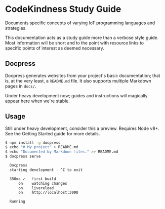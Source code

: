 CodeKindness Study Guide
==========

Documents specific concepts of varying IoT programming languages and strategies.

This documentation acts as a study guide more than a verbose style guide. Most information will be short 
and to the point with resource links to specific points of interest as deemed necessary.

## Docpress

Docpress generates websites from your project's basic documentation; that is, at the very least, a `README.md` file. It also supports multiple Markdown pages in `docs/`.

Under heavy development now; guides and instructions will magically appear here when we're stable.

## Usage

Still under heavy development, consider this a preview.
Requires Node v8+.
See the Getting Started guide for more details.

```sh
$ npm install -g docpress
$ echo "# My project" > README.md
$ echo "Documented by Markdown files." >> README.md
$ docpress serve

  Docpress
  starting development - ^C to exit

  350ms ✓   first build                 
      on    watching changes
      on    livereload
      on    http://localhost:3000

  Running
```
